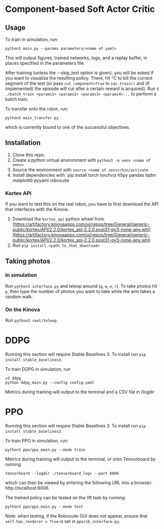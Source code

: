# Component-based Soft Actor Critic

## Usage
To train in simulation, run:
```
python3 main.py --params parameters/<name of yaml>
```
This will output figures, trained networks, logs, and a replay buffer, in places specified in the parameters file.

After training (unless the --skip_test option is given), you will be asked if you want to visualize the resulting policy. There, hit ^C to kill the current segment of the test (or pass `cut_component=True` to `sac.train()` and (if implemented) the episode will cut after a certain reward is acquired). Run `$ ./batch_train <params1> <params2> <params3> <params4>...` to perform a batch train.

To transfer onto the robot, run:
```
python3 main_transfer.py
```
which is currently bound to one of the successful objectives.

## Installation
1. Clone this repo.
2. Create a python virtual environment with `python3 -m venv <name of venv>`
3. Source the environment with `source <name of venv>/bin/activate`
4. Install dependencies with `pip install torch torchviz h5py pandas tqdm matplotlib pyyaml robosuite

### Kortex API
If you want to test this on the real robot, you have to first download the API that interfaces with the Kinova.
1. Download the `kortex_api` python wheel from [https://artifactory.kinovaapps.com/ui/repos/tree/General/generic-public/kortex/API/2.2.0/kortex_api-2.2.0.post31-py3-none-any.whl](https://artifactory.kinovaapps.com/ui/repos/tree/General/generic-public/kortex/API/2.2.0/kortex_api-2.2.0.post31-py3-none-any.whl)
2. Run `pip install <path_to_that_download>`



## Taking photos
### In simulation
Run `python3 interface.py` and teleop around (`q`, `w`, `e`, `r`). To take photos hit `p`, then type the number of photos you want to take while the arm takes a random walk.

### On the Kinova
Run `python3 real/teleop`.



# DDPG 
Running this section will require Stable Baselines 3. To install run ```pip install stable_baselines3```.

To train DDPG in simulation, run
```
cd ddpg
python ddpg_main.py --config config.yaml

```

Metrics during training will output to the terminal and a CSV file in /logdir

# PPO 

Running this section will require Stable Baselines 3. To install run ```pip install stable_baselines3```.

To train PPO in simulation, run:

```
python3 ppo/ppo_main.py --mode train
```

Metrics during training will output to the terminal, or onto Tensorboard by running

```
tensorboard --logdir ./tensorboard_logs --port 6006
```

which can then be viewed by entering the following URL into a browser: http://localhost:6006.

The trained policy can be tested on the lift task by running:

```
python3 ppo/ppo_main.py --mode test
```

Note: when testing, if the Robosuite GUI does not appear, ensure that ```self.has_renderer = True``` is set in ```ppo/sb_interface.py```.

